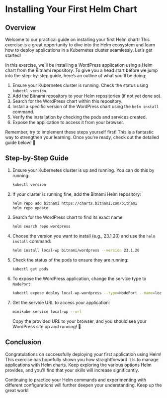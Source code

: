 # Installing Your First Helm Chart

## Overview

Welcome to our practical guide on installing your first Helm chart! This exercise is a great opportunity to dive into the Helm ecosystem and learn how to deploy applications in a Kubernetes cluster seamlessly. Let’s get started!

In this exercise, we'll be installing a WordPress application using a Helm chart from the Bitnami repository. To give you a head start before we jump into the step-by-step guide, here’s an outline of what you'll be doing:

1. Ensure your Kubernetes cluster is running. Check the status using `kubectl version`.
2. Add the Bitnami repository to your Helm repositories (if not yet done so).
3. Search for the WordPress chart within this repository.
4. Install a specific version of the WordPress chart using the `helm install` command.
5. Verify the installation by checking the pods and services created.
6. Expose the application to access it from your browser.

Remember, try to implement these steps yourself first! This is a fantastic way to strengthen your learning. Once you're ready, check out the detailed guide below! 🚀

## Step-by-Step Guide

1. Ensure your Kubernetes cluster is up and running. You can do this by running:
   ```bash
   kubectl version
   ```
2. If your cluster is running fine, add the Bitnami Helm repository:
   ```bash
   helm repo add bitnami https://charts.bitnami.com/bitnami
   helm repo update
   ```
3. Search for the WordPress chart to find its exact name:

   ```bash
   helm search repo wordpress
   ```

4. Choose the version you want to install (e.g., 23.1.20) and use the `helm install` command:

   ```bash
   helm install local-wp bitnami/wordpress --version 23.1.20
   ```

5. Check the status of the pods to ensure they are running:

   ```bash
   kubectl get pods
   ```

6. To expose the WordPress application, change the service type to `NodePort`:

   ```bash
   kubectl expose deploy local-wp-wordpress --type=NodePort --name=local-wp
   ```

7. Get the service URL to access your application:
   ```bash
   minikube service local-wp --url
   ```
   Copy the provided URL to your browser, and you should see your WordPress site up and running! 🎉

## Conclusion

Congratulations on successfully deploying your first application using Helm! This exercise has hopefully shown you how straightforward it is to manage applications with Helm charts. Keep exploring the various options Helm provides, and you'll find that your skills will increase significantly.

Continuing to practice your Helm commands and experimenting with different configurations will further deepen your understanding. Keep up the great work!